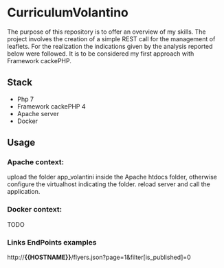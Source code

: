# CurriculumVolantino
The purpose of this repository is to offer an overview of my skills.
The project involves the creation of a simple REST call for the management of leaflets. 
For the realization the indications given by the analysis reported below were followed.
It is to be considered my first approach with Framework cackePHP.

## Stack

 - Php 7
 - Framework cackePHP 4
 - Apache server
 - Docker

## Usage
### Apache context:
upload the folder app_volantini  inside the Apache htdocs folder, otherwise configure the virtualhost indicating the folder.
reload server and call the application.

### Docker context:
TODO

### Links EndPoints examples
http://**{{HOSTNAME}}**/flyers.json?page=1&filter[is_published]=0
